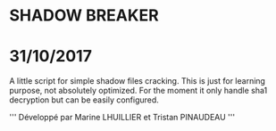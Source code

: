 # SHADOW BREAKER
# 31/10/2017

A little script for simple shadow files cracking.
This is just for learning purpose, not absolutely optimized.
For the moment it only handle sha1 decryption but can be easily configured.

''' Développé par Marine LHUILLIER et Tristan PINAUDEAU '''


